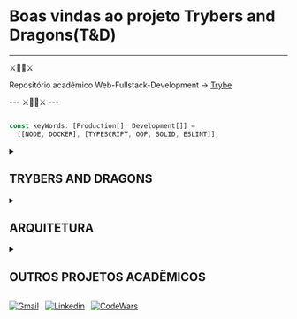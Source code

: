 # Boas vindas ao projeto Trybers and Dragons(T&D)

---
⚔️🐉🐲⚔️

Repositório acadêmico
Web-Fullstack-Development -> [Trybe](https://www.betrybe.com/)

--- ⚔️🐉🐲⚔️ ---

```typescript

const keyWords: [Production[], Development[]] = 
  [[NODE, DOCKER], [TYPESCRIPT, OOP, SOLID, ESLINT]];

```

<details>

<summary>

## TRYBERS AND DRAGONS

</summary>

- 🧝 Em Trybers & Dragons, projeto desenvolvido no módulo ***backend***, construímos um simples sistema de batalhas inspirado em RPGs e fantasias medievais que simulam um universo mágico! 🦄🐲

- 💻⌨️:
Para isso, aplicamos os conceitos de ***OOP*** construindo e implementando classes que constroem personagens e simulam batalhas.
Também nos baseamos nos princípio ***SOLID***, organizando propósitos específicos para representar nossas entidades de maneira concisa.
A arquitetura dos diretórios e arquivos repete um padrão para auxiliar com que que cada classe aceite extensões de forma segura.
Tudo isso utilizando ***TypeScript***, auxiliando a aplicação da "sub-tipagem comportamental" com cada interface cumprindo um objetivo único. 🧑‍💻👊


## PARA RODAR O PROJETO

1. Docker:

> Com o docker e docker compose instalado (em versões mais atualizadas do docker o composer vem por default), execute:
>
> ```bash
> docker compose up
> ```
>
> e ✨✨✨ pronto!
> ❗**OBSERVAÇÃO** Para este projeto, o comando acima cria container, o executa e o serviço é parado. Para executar o script novamente, reinicie o container criado, ou desça a rede criada (docker compose down) e o crie novamente.

2. Local:

> Clone o repositório, entre na pasta raiz, instale as dependências e rode o projeto:
>
> ```bash
>
> git clone git@github.com:FaelCaporali/acdProj-trybers-and-dragons.git && cd acdProj-trybers-and-dragons && npm i && npm start
>
> ```

## SCRIPTS

- start: roda os scripts do projeto e imprime em seu console o resultado da simulação da batalha.
- lint: Executa o ESLint no projeto.

</details>

<details>

<summary>
  
## ARQUITETURA
  
</summary>

```tree

src
├── Archetypes        -> Classes que representam possíveis arquétipos implementados em personagens
│   ├── index.ts      -> Organizador de classes da entidade "Arquétipos"
│   ├── Archetype.ts  -> Uma classe abstrata contendo conceitos inatos comuns às classes da entidade
│   └── *.ts          -> Demais classes que representam arquétipos a serem implementadas em personagens
|
├── Battle            -> Classes que implementadas, representam batalhas entre personagens
│   ├── Battle.ts     -> Classe abstrata
│   ├── index.ts      -> Organizador
│   └── *.ts          -> demais classes que recebem personagens para implementações
|
├── Fighter           -> Interfaces de personagens
|
├── helpers           -> Funções auxiliares globais
|
├── Races             -> Classes que representam possíveis raças implementadas em personagens
│   ├── index.ts      -> Organizador
│   ├── Race.ts       -> Classe abstrata
│   └── *.ts          -> Demais classes que representam raças a serem implementadas em personagens
|
├── Character.ts      -> Classe que constrói uma personagem
├── Dragon.ts         -> SubClasse de monstro
├── Energy.ts         -> Classe usada em construção de uma personagem
├── index.ts          -> script de implementações
└── Monster.ts        -> Classe que constrói uma personagem

```

</details>

<details>

<summary>

## OUTROS PROJETOS ACADÊMICOS

</summary>

> <details>
>   <summary>FUNDAMENTOS</summary>
>
> - [ ] 1.01 - Lessons learned
> - [ ] 1.02 - Pixels art
> - [ ] 1.03 - Meme generator
> - [ ] 1.04 - Color guess
> - [ ] 1.05 - Mystery letter
> - [ ] 1.05 - TrybeWarts
> - [ ] 1.06 - Testes unitários
> - [ ] 1.07 - Zoo Functions
> - [ ] 1.08 - Shopping cart
>
> </details>

> <details>
>   <summary>FRONTEND</summary>
>
> - [ ] 2.01 - Solar system
> - [ ] 2.02 - Tryunfo
> - [ ] 2.03 - Trybe tunes
> - [ ] 2.04 - FrontEnd online store
> - [ ] 2.05 - React testing library
> - [ ] 2.06 - Trybe wallet
> - [ ] 2.07 - Trivia game
> - [ ] 2.08 - StarWars planets
> - [ ] 2.09 - Recipes App
>
> </details>

> <details open>
>   <summary>BACKEND</summary>
>
> - [ ] 3.01 - Docker to-do list
> - [ ] 3.02 - MySQL - all for one
> - [ ] 3.03 - MySQL - one for all
> - [ ] 3.04 - Talker manager
> - [ ] 3.05 - Store manager
> - [ ] 3.06 - Stranger Things
> - [ ] 3.07 - Trybesmith
> - [x] 3.08 - Trybers and Dragons ⚔️🐉**você está aqui!**🐲⚔️
> - [ ] 3.09 - Trybe futebol clube
> - [ ] 3.10 - E-commerce
> - [ ] 3.11 - Car shop
> - [ ] 3.12 - Delivery app
>
> </details>

> <details>
>   <summary>CIÊNCIAS DA COMPUTAÇÃO</summary>
>
> - [ ] 4.01 - Job insights
> - [ ] 4.02 - Relatório de estoque
> - [ ] 4.03 - Tech news
> - [ ] 4.04 - Algoritmos
> - [ ] 4.05 - TING - Trybe is not google
> - [ ] 4.06 - Restaurant orders
>
> </details>

</details>

[![Gmail](https://img.shields.io/badge/Gmail-D14836?style=for-the-badge&logo=gmail&logoColor=white)](mailto:rafelhon@gmail.com) &nbsp;
[![Linkedin](https://img.shields.io/badge/LinkedIn-0077B5?style=for-the-badge&logo=linkedin&logoColor=white)](https://www.linkedin.com/in/faelcaporali/) &nbsp;
[![CodeWars](https://img.shields.io/badge/Codewars-B1361E?style=for-the-badge&logo=Codewars&logoColor=white)](https://www.codewars.com/users/MudSailor) &nbsp;
